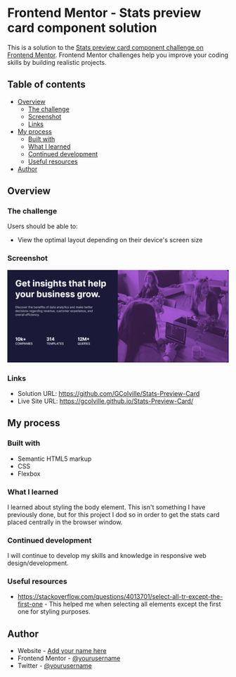 # Frontend Mentor - Stats preview card component solution

This is a solution to the [Stats preview card component challenge on Frontend Mentor](https://www.frontendmentor.io/challenges/stats-preview-card-component-8JqbgoU62). Frontend Mentor challenges help you improve your coding skills by building realistic projects. 

## Table of contents

- [Overview](#overview)
  - [The challenge](#the-challenge)
  - [Screenshot](#screenshot)
  - [Links](#links)
- [My process](#my-process)
  - [Built with](#built-with)
  - [What I learned](#what-i-learned)
  - [Continued development](#continued-development)
  - [Useful resources](#useful-resources)
- [Author](#author)

## Overview

### The challenge

Users should be able to:

- View the optimal layout depending on their device's screen size

### Screenshot

![](images/stats-preview-card-screenshot.png)

### Links

- Solution URL: https://github.com/GColville/Stats-Preview-Card
- Live Site URL: https://gcolville.github.io/Stats-Preview-Card/

## My process

### Built with

- Semantic HTML5 markup
- CSS
- Flexbox

### What I learned

I learned about styling the body element. This isn't something I have previously done, but for this project I dod so in order to get the stats card placed centrally in the browser window.

### Continued development

I will continue to develop my skills and knowledge in responsive web design/development.

### Useful resources

- https://stackoverflow.com/questions/4013701/select-all-tr-except-the-first-one - This helped me when selecting all elements except the first one for styling purposes.

## Author

- Website - [Add your name here](https://www.wannabedev.co.uk)
- Frontend Mentor - [@yourusername](https://www.frontendmentor.io/profile/GColville)
- Twitter - [@yourusername](https://www.twitter.com/wanna_be_dev)
